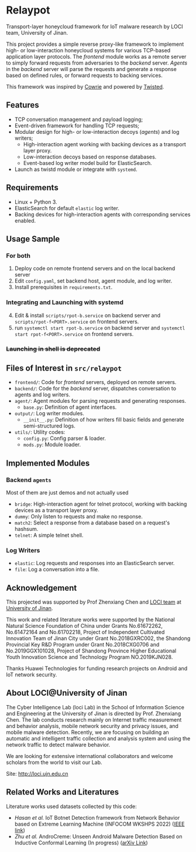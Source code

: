 # Relaypot
Transport-layer honeycloud framework for IoT malware research by LOCI team, University of Jinan.

This project provides a simple reverse proxy-like framework to implement high- or low-interaction honeycloud systems for various TCP-based application layer protocols.
The *frontend* module works as a remote server to simply forward requests from adversaries to the *backend* server.
*Agents* in the *backend* server will parse the requests and generate a response based on defined rules, or forward requests to backing services.

This framework was inspired by [Cowrie](https://github.com/cowrie/cowrie) and powered by [Twisted](https://github.com/twisted/twisted).

## Features
- TCP conversation management and payload logging;
- Event-driven framework for handling TCP requests;
- Modular design for high- or low-interaction decoys (*agents*) and log writers;
    - High-interaction agent working with backing devices as a transport layer proxy.
    - Low-interaction decoys based on response databases.
    - Event-based log writer model build for ElasticSearch.
- Launch as twistd module or integrate with `systemd`.

## Requirements

- Linux + Python 3.
- ElasticSearch for default `elastic` log writer.
- Backing devices for high-interaction agents with corresponding services enabled.

## Usage Sample

### For both
1. Deploy code on remote frontend servers and on the local backend server
2. Edit `config.yaml`, set backend host, agent module, and log writer.
3. Install prerequisites in `requirements.txt`.

### Integrating and Launching with systemd
4. Edit & install `scripts/rpot-b.service` on backend server and `scripts/rpot-f<PORT>.service` on frontend servers.
5. run `systemctl start rpot-b.service` on backend server and `systemctl start rpot-f<PORT>.service` on frontend servers.

### ~~Launching in shell is deprecated~~

## Files of Interest in `src/relaypot`

- `frontend/`: Code for *frontend* servers, deployed on remote servers.
- `backend/`: Code for the *backend* server, dispatches conversation to agents and log writers.
- `agent/`: Agent modules for parsing requests and generating responses.
    - `base.py`: Definition of agent interfaces.
- `output/`: Log writer modules.
    - `__init__.py`: Definition of how writers fill basic fields and generate semi-structured logs.
- `utils/`: Utility codes:
    - `config.py`: Config parser & loader.
    - `mods.py`: Module loader.


## Implemented Modules

### Backend `agents`

Most of them are just demos and not actually used

- `bridge`: High-interaction agent for telnet protocol, working with backing devices as a transport layer proxy.
- `dummy`: Only listen to requests and make no response.
- `match2`: Select a response from a database based on a request's hashsum.
- `telnet`: A simple telnet shell. 

### Log Writers

- `elastic`: Log requests and responses into an ElasticSearch server.
- `file`: Log a conversation into a file.

## Acknowledgement

This projected was supported by Prof Zhenxiang Chen and [LOCI team](http://loci.ujn.edu.cn) at [University of Jinan](https://www.ujn.edu.cn).

This work and related literature works were supported by the National Natural Science Foundation of China under Grants No.61672262, No.61472164 and No.61702218, Project of Independent Cultivated Innovation Team of Jinan City under Grant No.2018GXRC002, the Shandong Provincial Key R&D Program under Grant No.2018CXG0706 and No.2019GGX101028, Project of Shandong Province Higher Educational Youth Innovation Science and Technology Program NO.2019KJN028.

Thanks Huawei Technologies for funding research projects on Android and IoT network security.

## About LOCI@University of Jinan
The Cyber Intelligence Lab (loci Lab) in the School of Information Science and Engineering at the University of Jinan is directed by Prof. Zhenxiang Chen. The lab conducts research mainly on Internet traffic measurement and behavior analysis, mobile network security and privacy issues, and mobile malware detection. Recently, we are focusing on building an automatic and intelligent traffic collection and analysis system and using the network traffic to detect malware behavior.

We are looking for extensive international collaborators and welcome scholars from the world to visit our Lab.

Site: http://loci.ujn.edu.cn

## Related Works and Literatures
Literature works used datasets collected by this code:
- *Hasan et al.*
    IoT Botnet Detection framework from Network Behavior based on Extreme Learning Machine
    (INFOCOM WKSHPS 2022)
    ([IEEE link](https://ieeexplore.ieee.org/abstract/document/9798307))
- *Zhu et al.*
    AndroCreme: Unseen Android Malware Detection Based on Inductive Conformal Learning 
    (In progress)
    ([arXiv Link](https://arxiv.org/abs/2206.00385))
